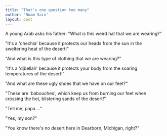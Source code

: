 ```yaml
---
title: "That's one question too many"
author: 'Noam Sain'
layout: post
---
```


A young Arab asks his father: "What is this weird hat that we are wearing?"

"It's a 'chechia' because it protects our heads from the sun in the sweltering heat of the desert!"

"And what is this type of clothing that we are wearing?"

"It's a 'djbellah' because it protects your body from the soaring temperatures of the desert!"

"And what are these ugly shoes that we have on our feet?"

"These are 'babouches', which keep us from burning our feet when crossing the hot, blistering sands of the desert!"

"Tell me, papa …"

"Yes, my son?"

"You know there's no desert here in Dearborn, Michigan, right?"
